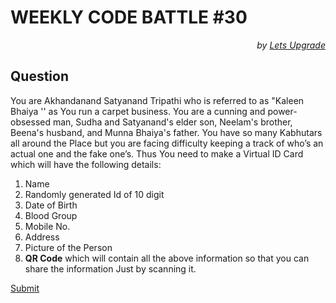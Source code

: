 # WEEKLY CODE BATTLE #30

<p align='right'>
 <i>by <a href ='https://letsupgrade.in/'>Lets Upgrade</a></i>
</h3>

## Question

You are Akhandanand Satyanand Tripathi who is referred to as "Kaleen Bhaiya '' as You run a carpet business. You are a cunning and power-obsessed man, Sudha and Satyanand's elder son, Neelam's brother, Beena's husband, and Munna Bhaiya's father. You have so many Kabhutars all around the Place but you are facing difficulty keeping a track of who’s an actual one and the fake one’s. Thus You need to make a Virtual ID Card which will have the following details:

1. Name
2. Randomly generated Id of 10 digit
3. Date of Birth
4. Blood Group
5. Mobile No.
6. Address
7. Picture of the Person
8. **QR Code** which will contain all the above information so that you can share the information Just by scanning it.

[Submit](https://forms.gle/5M6S33Jc1USh7csbA)
